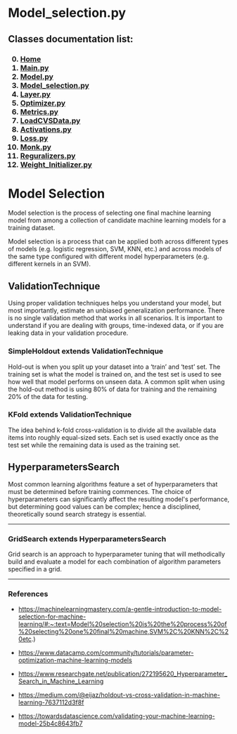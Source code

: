 # Model_selection.py

<p>
<h2>
Classes documentation list:
</h2>
<h3>

0. <a href="https://giacomo-antonioli.github.io/Machine_Learning_Project/"> Home </a>
1. [Main.py](./mainDoc.md) 
2. [Model.py](./ModelDoc.md)
3. [Model_selection.py](./model_selectionDoc.md)
4. [Layer.py](./layerDoc.md)
5. [Optimizer.py](./OptimizersDoc.md)
6. [Metrics.py](./metricsDoc.md)
7. [LoadCVSData.py](./loadCSVDataDoc.md)
8. [Activations.py](./activations.md)
9. [Loss.py](./loss.md)
10. [Monk.py](./monk.md)
11. [Reguralizers.py](./reguralizers.md)
12. [Weight_Initializer.py](./weightInizializer.md)

</h3>

</p>

# Model Selection
<p>

Model selection is the process of selecting one final machine learning model from among a collection of candidate machine learning models for a training dataset.

Model selection is a process that can be applied both across different types of models (e.g. logistic regression, SVM, KNN, etc.) and across models of the same type configured with different model hyperparameters (e.g. different kernels in an SVM).

</p>

## ValidationTechnique

<p>
Using proper validation techniques helps you understand your model, but most importantly, estimate an unbiased generalization performance.
There is no single validation method that works in all scenarios. It is important to understand if you are dealing with groups, time-indexed data, or if you are leaking data in your validation procedure.
</p>

### SimpleHoldout extends ValidationTechnique

Hold-out is when you split up your dataset into a ‘train’ and ‘test’ set. The training set is what the model is trained on, and the test set is used to see how well that model performs on unseen data. A common split when using the hold-out method is using 80% of data for training and the remaining 20% of the data for testing.

### KFold extends ValidationTechnique

The idea behind k-fold cross-validation is to divide all the available data items into roughly equal-sized sets. Each
set is used exactly once as the test set while the remaining data is used as the training set.

## HyperparametersSearch

<p>
Most common learning algorithms feature a set of hyperparameters that must be determined before training commences. The choice of hyperparameters can significantly affect the resulting model's performance, but determining good values can be complex; hence a disciplined, theoretically sound search strategy is essential.
</p>
<hr>

### GridSearch extends HyperparametersSearch

<p>
Grid search is an approach to hyperparameter tuning that will methodically build and evaluate a model for each combination of algorithm parameters specified in a grid.
</p>

---

<h3> References </h3>

- <a href="https://machinelearningmastery.com/a-gentle-introduction-to-model-selection-for-machine-learning/#:~:text=Model%20selection%20is%20the%20process%20of%20selecting%20one%20final%20machine,SVM%2C%20KNN%2C%20etc.)"> https://machinelearningmastery.com/a-gentle-introduction-to-model-selection-for-machine-learning/#:~:text=Model%20selection%20is%20the%20process%20of%20selecting%20one%20final%20machine,SVM%2C%20KNN%2C%20etc.) </a>

- <a href="https://www.datacamp.com/community/tutorials/parameter-optimization-machine-learning-models"> https://www.datacamp.com/community/tutorials/parameter-optimization-machine-learning-models </a>

- <a href="https://www.researchgate.net/publication/272195620_Hyperparameter_Search_in_Machine_Learning"> https://www.researchgate.net/publication/272195620_Hyperparameter_Search_in_Machine_Learning </a>

- <a href="https://medium.com/@eijaz/holdout-vs-cross-validation-in-machine-learning-7637112d3f8f"> https://medium.com/@eijaz/holdout-vs-cross-validation-in-machine-learning-7637112d3f8f </a>

- <a href="https://towardsdatascience.com/validating-your-machine-learning-model-25b4c8643fb7"> https://towardsdatascience.com/validating-your-machine-learning-model-25b4c8643fb7 </a>